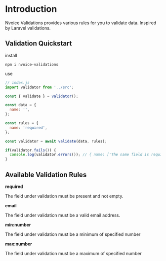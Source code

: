 # Introduction

Nvoice Validations provides various rules for you to validate data. Inspired by Laravel validations.

## Validation Quickstart

install

``npm i nvoice-validations``

use

```javascript
// index.js
import validator from '../src';

const { validate } = validator();

const data = {
  name: '',
};

const rules = {
  name: 'required',
};

const validator = await validate(data, rules);

if(validator.fails()) {
  console.log(validator.errors()); // { name: ['The name field is required.' ]}
}

```

## Available Validation Rules
**required**

The field under validation must be present and not empty.

**email**

The field under validation must be a valid email address.

**min:number**

The field under validation must be a minimum of specified number

**max:number**

The field under validation must be a maximum of specified number

